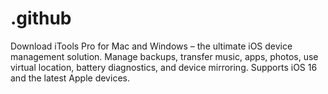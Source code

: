 # .github
Download iTools Pro for Mac and Windows – the ultimate iOS device management solution. Manage backups, transfer music, apps, photos, use virtual location, battery diagnostics, and device mirroring. Supports iOS 16 and the latest Apple devices.
